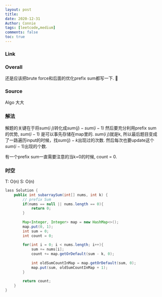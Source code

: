 ```yaml
---
layout: post
title: 
date: 2020-12-31
Author: Connie 
tags: [leetcode,medium]
comments: false
toc: true
---
```

### Link
[]()

### Overall
还是应该把brute force和后面的优化prefix sum都写一下. 

### Source
Algo 大大

### 解法
解题的关键在于将$sum(i~j)$转化成$sum(j) - sum(i-1)$ 然后要充分利用prefix sum的优势, $sum(i-1)$ 是可以事先存储在map里的. $sum(i~j)$就是k, 所以最后题目变成了一路遍历input的时候，找$sum(j) - k$出现过的次数. 然后每次也要update这个$sum(i-1)$出现的个数.

有一个prefix sum一直需要注意的当k=0的时候, count = 0.

### 时空
T: O(n) S: O(n)


```java
lass Solution {
    public int subarraySum(int[] nums, int k) {
        // prefix Sum
        if(nums == null || nums.length == 0){
            return 0;
        }
        
        Map<Integer, Integer> map = new HashMap<>();
        map.put(0, 1);
        int sum = 0;
        int count = 0;
        
        for(int i = 0; i < nums.length; i++){
            sum += nums[i];
            count += map.getOrDefault(sum - k, 0);
            
            int oldSumCountInMap = map.getOrDefault(sum, 0);
            map.put(sum, oldSumCountInMap + 1);
        }
        
        return count;
    }
}
```